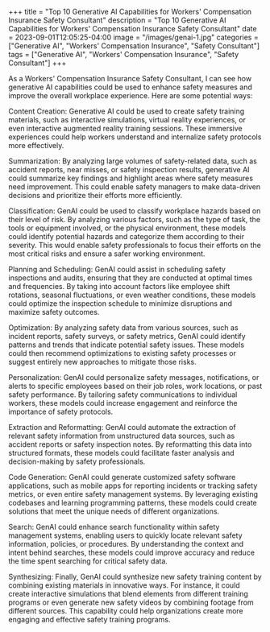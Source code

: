 +++
title = "Top 10 Generative AI Capabilities for Workers' Compensation Insurance Safety Consultant"
description = "Top 10 Generative AI Capabilities for Workers' Compensation Insurance Safety Consultant"
date = 2023-09-01T12:05:25-04:00
image = "/images/genai-1.jpg"
categories = ["Generative AI", "Workers' Compensation Insurance", "Safety Consultant"]
tags = ["Generative AI", "Workers' Compensation Insurance", "Safety Consultant"]
+++

As a Workers' Compensation Insurance Safety Consultant, I can see how generative AI capabilities could be used to enhance safety measures and improve the overall workplace experience. Here are some potential ways:

 Content Creation: Generative AI could be used to create safety training materials, such as interactive simulations, virtual reality experiences, or even interactive augmented reality training sessions. These immersive experiences could help workers understand and internalize safety protocols more effectively.

 Summarization: By analyzing large volumes of safety-related data, such as accident reports, near misses, or safety inspection results, generative AI could summarize key findings and highlight areas where safety measures need improvement. This could enable safety managers to make data-driven decisions and prioritize their efforts more efficiently.

 Classification: GenAI could be used to classify workplace hazards based on their level of risk. By analyzing various factors, such as the type of task, the tools or equipment involved, or the physical environment, these models could identify potential hazards and categorize them according to their severity. This would enable safety professionals to focus their efforts on the most critical risks and ensure a safer working environment.

 Planning and Scheduling: GenAI could assist in scheduling safety inspections and audits, ensuring that they are conducted at optimal times and frequencies. By taking into account factors like employee shift rotations, seasonal fluctuations, or even weather conditions, these models could optimize the inspection schedule to minimize disruptions and maximize safety outcomes.

 Optimization: By analyzing safety data from various sources, such as incident reports, safety surveys, or safety metrics, GenAI could identify patterns and trends that indicate potential safety issues. These models could then recommend optimizations to existing safety processes or suggest entirely new approaches to mitigate those risks.

 Personalization: GenAI could personalize safety messages, notifications, or alerts to specific employees based on their job roles, work locations, or past safety performance. By tailoring safety communications to individual workers, these models could increase engagement and reinforce the importance of safety protocols.

 Extraction and Reformatting: GenAI could automate the extraction of relevant safety information from unstructured data sources, such as accident reports or safety inspection notes. By reformatting this data into structured formats, these models could facilitate faster analysis and decision-making by safety professionals.

 Code Generation: GenAI could generate customized safety software applications, such as mobile apps for reporting incidents or tracking safety metrics, or even entire safety management systems. By leveraging existing codebases and learning programming patterns, these models could create solutions that meet the unique needs of different organizations.

 Search: GenAI could enhance search functionality within safety management systems, enabling users to quickly locate relevant safety information, policies, or procedures. By understanding the context and intent behind searches, these models could improve accuracy and reduce the time spent searching for critical safety data.

 Synthesizing: Finally, GenAI could synthesize new safety training content by combining existing materials in innovative ways. For instance, it could create interactive simulations that blend elements from different training programs or even generate new safety videos by combining footage from different sources. This capability could help organizations create more engaging and effective safety training programs.